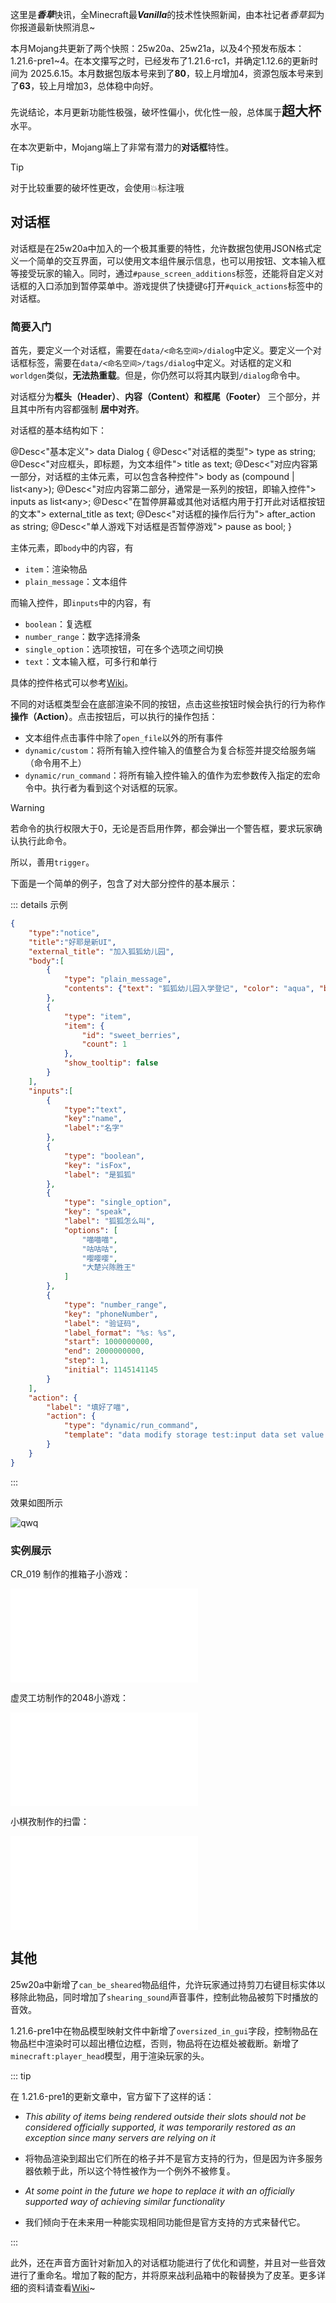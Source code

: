 <script setup>
    import SpotlightHead from '/.vitepress/vue/SpotlightHead.vue'
    import ColorLine from '/.vitepress/vue/ColorLine.vue'
    import NBTNode from '/.vitepress/vue/NBTNode.vue'
</script>

<SpotlightHead
    title = "香草快讯 - Mojang Spotlight - 2025年6月"
    authorName = Alumopper
    avatarUrl = '../../_authors/alumopper.jpg'
    :socialLinks="[
        { name: 'BiliBili', url: 'https://space.bilibili.com/280394409' },
        { name: 'GitHub', url: 'https://github.com/Alumopper' }
    ]"
    cover='../_assets/spotlight.png'
    type=0
/>

这里是***香草***快讯，全Minecraft最***Vanilla***的技术性快照新闻，由本社记者*香草狐*为你报道最新快照消息~

本月Mojang共更新了两个快照：25w20a、25w21a，以及4个预发布版本：1.21.6-pre1~4。在本文攥写之时，已经发布了1.21.6-rc1，并确定1.12.6的更新时间为 2025.6.15。本月数据包版本号来到了**80**，较上月增加4，资源包版本号来到了**63**，较上月增加3，总体稳中向好。

先说结论，本月更新功能性极强，破坏性偏小，优化性一般，总体属于<span style="font-size: 1.5em; font-weight: bold">超大杯</span>水平。

在本次更新中，Mojang端上了非常有潜力的**对话框**特性。

<ColorLine />

> [!TIP]
>
> 对于比较重要的破坏性更改，会使用💥标注哦

## 对话框

对话框是在25w20a中加入的一个极其重要的特性，允许数据包使用JSON格式定义一个简单的交互界面，可以使用文本组件展示信息，也可以用按钮、文本输入框等接受玩家的输入。同时，通过`#pause_screen_additions`标签，还能将自定义对话框的入口添加到暂停菜单中。游戏提供了快捷键`G`打开`#quick_actions`标签中的对话框。

### 简要入门

首先，要定义一个对话框，需要在`data/<命名空间>/dialog`中定义。要定义一个对话框标签，需要在`data/<命名空间>/tags/dialog`中定义。对话框的定义和`worldgen`类似，**无法热重载**。但是，你仍然可以将其内联到`/dialog`命令中。

对话框分为**框头（Header）**、**内容（Content）**和**框尾（Footer）** 三个部分，并且其中所有内容都强制 **居中对齐**。

对话框的基本结构如下：

<NBTNode>
@Desc<"基本定义">
data Dialog {
    @Desc<"对话框的类型">
    type as string;
    @Desc<"对应框头，即标题，为文本组件">
    title as text;
    @Desc<"对应内容第一部分，对话框的主体元素，可以包含各种控件">
    body as (compound | list&lt;any&gt;);
    @Desc<"对应内容第二部分，通常是一系列的按钮，即输入控件">
    inputs as list&lt;any&gt;;
    @Desc<"在暂停屏幕或其他对话框内用于打开此对话框按钮的文本">
    external_title as text;
    @Desc<"对话框的操作后行为">
    after_action as string;
    @Desc<"单人游戏下对话框是否暂停游戏">
    pause as bool;
}
</NBTNode>

主体元素，即`body`中的内容，有

* `item`：渲染物品
* `plain_message`：文本组件

而输入控件，即`inputs`中的内容，有

* `boolean`：复选框
* `number_range`：数字选择滑条
* `single_option`：选项按钮，可在多个选项之间切换
* `text`：文本输入框，可多行和单行

具体的控件格式可以参考[Wiki](https://zh.minecraft.wiki/w/%E5%AF%B9%E8%AF%9D%E6%A1%86%E5%AE%9A%E4%B9%89%E6%A0%BC%E5%BC%8F?variant=zh-cn)。

不同的对话框类型会在底部渲染不同的按钮，点击这些按钮时候会执行的行为称作**操作（Action）**。点击按钮后，可以执行的操作包括：

* 文本组件点击事件中除了`open_file`以外的所有事件
* `dynamic/custom`：将所有输入控件输入的值整合为复合标签并提交给服务端（命令用不上）
* `dynamic/run_command`：将所有输入控件输入的值作为宏参数传入指定的宏命令中。执行者为看到这个对话框的玩家。

> [!Warning]
>
> 若命令的执行权限大于0，无论是否启用作弊，都会弹出一个警告框，要求玩家确认执行此命令。
>
> 所以，善用`trigger`。

下面是一个简单的例子，包含了对大部分控件的基本展示：

::: details 示例

```json
{
    "type":"notice",
    "title":"好耶是新UI",
    "external_title": "加入狐狐幼儿园",
    "body":[
        {
            "type": "plain_message",
            "contents": {"text": "狐狐幼儿园入学登记", "color": "aqua", "bold": true}
        },
        {
            "type": "item",
            "item": {
                "id": "sweet_berries",
                "count": 1
            },
            "show_tooltip": false
        }
    ],
    "inputs":[
        {
            "type":"text",
            "key":"name",
            "label":"名字"
        },
        {
            "type": "boolean",
            "key": "isFox",
            "label": "是狐狐"
        },
        {
            "type": "single_option",
            "key": "speak",
            "label": "狐狐怎么叫",
            "options": [
                "喵喵喵",
                "咕咕咕",
                "嘤嘤嘤",
                "大楚兴陈胜王"
            ]
        },
        {
            "type": "number_range",
            "key": "phoneNumber",
            "label": "验证码",
            "label_format": "%s: %s",
            "start": 1000000000,
            "end": 2000000000,
            "step": 1,
            "initial": 1145141145
        }
    ],
    "action": {
        "label": "填好了喵",
        "action": {
            "type": "dynamic/run_command",
            "template": "data modify storage test:input data set value {name:'$(name)', isFox:'$(isFox)', speak:'$(speak)', phoneNumber: $(phoneNumber)}" 
        }
    }
}
```

:::

效果如图所示

![qwq](0.png)

### 实例展示

CR_019 制作的推箱子小游戏：

<div class="bilibili-video-container">
  <iframe 
    src="//player.bilibili.com/player.html?isOutside=true&aid=114519531589209&bvid=BV1ngEhzQEVj&cid=29997664427&p=1&autoplay=0" 
    scrolling="no" 
    border="0" 
    frameborder="no" 
    framespacing="0" 
    allowfullscreen="true"
    class="bilibili-video">
  </iframe>
</div>

虚灵工坊制作的2048小游戏：

<div class="bilibili-video-container">
  <iframe 
    src="//player.bilibili.com/player.html?isOutside=true&aid=114559327144464&bvid=BV1SpjWzkEyB&cid=30117530438&p=1&autoplay=0" 
    scrolling="no" 
    border="0" 
    frameborder="no" 
    framespacing="0" 
    allowfullscreen="true"
    class="bilibili-video"
    >
  </iframe>
</div>

小棋孜制作的扫雷：

<div class="bilibili-video-container">
  <iframe 
    src="//player.bilibili.com/player.html?isOutside=true&aid=114606437634679&bvid=BV1Kf7gzvEmM&cid=30263347211&p=1&autoplay=0" 
    scrolling="no" 
    border="0" 
    frameborder="no" 
    framespacing="0" 
    allowfullscreen="true"
    class="bilibili-video"
    >
  </iframe>
</div>

## 其他

25w20a中新增了`can_be_sheared`物品组件，允许玩家通过持剪刀右键目标实体以移除此物品，同时增加了`shearing_sound`声音事件，控制此物品被剪下时播放的音效。

1.21.6-pre1中在物品模型映射文件中新增了`oversized_in_gui`字段，控制物品在物品栏中渲染时可以超出槽位边框，否则，物品将在边框处被截断。新增了`minecraft:player_head`模型，用于渲染玩家的头。

::: tip

在 1.21.6-pre1的更新文章中，官方留下了这样的话：

- *This ability of items being rendered outside their slots should not be considered officially supported, it was temporarily restored as an exception since many servers are relying on it*
- 将物品渲染到超出它们所在的格子并不是官方支持的行为，但是因为许多服务器依赖于此，所以这个特性被作为一个例外不被修复。

- *At some point in the future we hope to replace it with an officially supported way of achieving similar functionality*
- 我们倾向于在未来用一种能实现相同功能但是官方支持的方式来替代它。


:::

此外，还在声音方面针对新加入的对话框功能进行了优化和调整，并且对一些音效进行了重命名。增加了鞍的配方，并将原来战利品箱中的鞍替换为了皮革。更多详细的资料请查看[Wiki](https://zh.minecraft.wiki/w/Java%E7%89%881.21.6/%E5%BC%80%E5%8F%91%E7%89%88%E6%9C%AC#25w20a)~